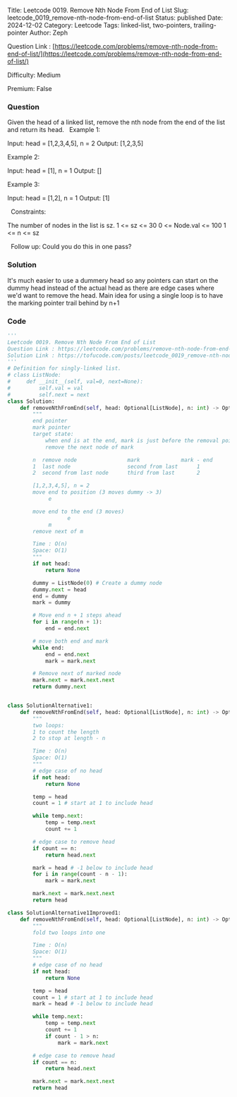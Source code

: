 Title: Leetcode 0019. Remove Nth Node From End of List
Slug: leetcode_0019_remove-nth-node-from-end-of-list
Status: published
Date: 2024-12-02
Category: Leetcode
Tags: linked-list, two-pointers, trailing-pointer
Author: Zeph

Question Link : [https://leetcode.com/problems/remove-nth-node-from-end-of-list/](https://leetcode.com/problems/remove-nth-node-from-end-of-list/)

Difficulty: Medium

Premium: False

### Question
Given the head of a linked list, remove the nth node from the end of the list and return its head.
 
Example 1:


Input: head = [1,2,3,4,5], n = 2
Output: [1,2,3,5]

Example 2:

Input: head = [1], n = 1
Output: []

Example 3:

Input: head = [1,2], n = 1
Output: [1]

 
Constraints:

The number of nodes in the list is sz.
1 <= sz <= 30
0 <= Node.val <= 100
1 <= n <= sz

 
Follow up: Could you do this in one pass?

### Solution

It's much easier to use a dummery head so any pointers can start on the dummy head instead of the actual head as there are edge cases where we'd want to remove the head. Main idea for using a single loop is to have the marking pointer trail behind by n+1


### Code
```python
'''
Leetcode 0019. Remove Nth Node From End of List
Question Link : https://leetcode.com/problems/remove-nth-node-from-end-of-list/
Solution Link : https://tofucode.com/posts/leetcode_0019_remove-nth-node-from-end-of-list.html
'''
# Definition for singly-linked list.
# class ListNode:
#     def __init__(self, val=0, next=None):
#         self.val = val
#         self.next = next
class Solution:
    def removeNthFromEnd(self, head: Optional[ListNode], n: int) -> Optional[ListNode]:
        """
        end pointer
        mark pointer
        target state:
            when end is at the end, mark is just before the removal point
            remove the next node of mark

        n  remove node                mark             mark - end
        1  last node                  second from last      1
        2  second from last node      third from last       2

        [1,2,3,4,5], n = 2
        move end to position (3 moves dummy -> 3)
             e

        move end to the end (3 moves)
                   e
             m
        remove next of m

        Time : O(n)
        Space: O(1)
        """
        if not head:
            return None

        dummy = ListNode(0) # Create a dummy node
        dummy.next = head
        end = dummy
        mark = dummy

        # Move end n + 1 steps ahead
        for i in range(n + 1):
            end = end.next

        # move both end and mark
        while end:
            end = end.next
            mark = mark.next

        # Remove next of marked node
        mark.next = mark.next.next
        return dummy.next


class SolutionAlternative1:
    def removeNthFromEnd(self, head: Optional[ListNode], n: int) -> Optional[ListNode]:
        """
        two loops:
        1 to count the length
        2 to stop at length - n

        Time : O(n)
        Space: O(1)
        """
        # edge case of no head
        if not head:
            return None

        temp = head
        count = 1 # start at 1 to include head

        while temp.next:
            temp = temp.next
            count += 1

        # edge case to remove head
        if count == n:
            return head.next

        mark = head # -1 below to include head
        for i in range(count - n - 1):
            mark = mark.next

        mark.next = mark.next.next
        return head

class SolutionAlternative1Improved1:
    def removeNthFromEnd(self, head: Optional[ListNode], n: int) -> Optional[ListNode]:
        """
        fold two loops into one

        Time : O(n)
        Space: O(1)
        """
        # edge case of no head
        if not head:
            return None

        temp = head
        count = 1 # start at 1 to include head
        mark = head # -1 below to include head

        while temp.next:
            temp = temp.next
            count += 1
            if count - 1 > n:
                mark = mark.next

        # edge case to remove head
        if count == n:
            return head.next

        mark.next = mark.next.next
        return head

```

